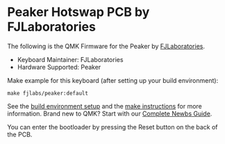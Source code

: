 # Peaker Hotswap PCB by FJLaboratories

The following is the QMK Firmware for the Peaker by [FJLaboratories](http://www.fjlaboratories.com).
* Keyboard Maintainer: FJLaboratories
* Hardware Supported: Peaker

Make example for this keyboard (after setting up your build environment):

    make fjlabs/peaker:default

See the [build environment setup](https://docs.qmk.fm/#/getting_started_build_tools) and the [make instructions](https://docs.qmk.fm/#/getting_started_make_guide) for more information. Brand new to QMK? Start with our [Complete Newbs Guide](https://docs.qmk.fm/#/newbs).

You can enter the bootloader by pressing the Reset button on the back of the PCB.